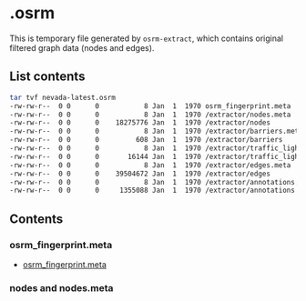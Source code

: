 # .osrm
This is temporary file generated by `osrm-extract`, which contains original filtered graph data (nodes and edges).     

## List contents

```bash
tar tvf nevada-latest.osrm 
-rw-rw-r--  0 0      0           8 Jan  1  1970 osrm_fingerprint.meta
-rw-rw-r--  0 0      0           8 Jan  1  1970 /extractor/nodes.meta
-rw-rw-r--  0 0      0    18275776 Jan  1  1970 /extractor/nodes
-rw-rw-r--  0 0      0           8 Jan  1  1970 /extractor/barriers.meta
-rw-rw-r--  0 0      0         608 Jan  1  1970 /extractor/barriers
-rw-rw-r--  0 0      0           8 Jan  1  1970 /extractor/traffic_lights.meta
-rw-rw-r--  0 0      0       16144 Jan  1  1970 /extractor/traffic_lights
-rw-rw-r--  0 0      0           8 Jan  1  1970 /extractor/edges.meta
-rw-rw-r--  0 0      0    39504672 Jan  1  1970 /extractor/edges
-rw-rw-r--  0 0      0           8 Jan  1  1970 /extractor/annotations.meta
-rw-rw-r--  0 0      0     1355088 Jan  1  1970 /extractor/annotations
```

## Contents
### osrm_fingerprint.meta
- [osrm_fingerprint.meta](./fingerprint.md)

### nodes and nodes.meta

